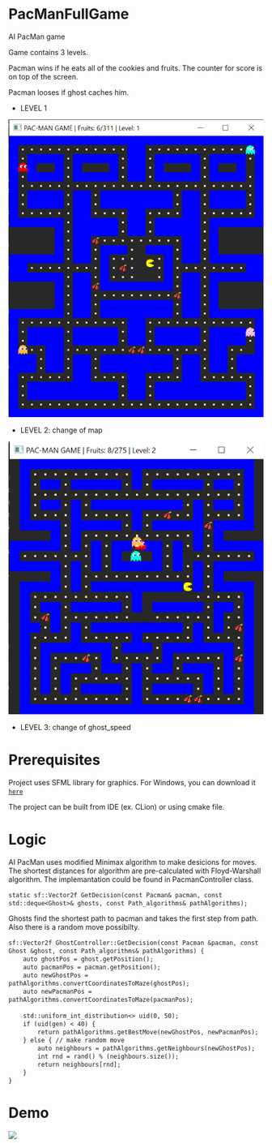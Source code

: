 # PacManFullGame
AI PacMan game

Game contains 3 levels. 

Pacman wins if he eats all of the cookies and fruits. The counter for score is on top of the screen. 

Pacman looses if ghost caches him.

- LEVEL 1

![](level1.png)

- LEVEL 2: change of map

![](level2_3.png)

- LEVEL 3: change of ghost_speed

# Prerequisites
Project uses SFML library for graphics. For Windows, you can download it <a href="https://www.sfml-dev.org/download.php" target="_blank">`here`</a>

The project can be built from IDE (ex. CLion) or using cmake file.

# Logic
AI PacMan uses modified Minimax algorithm to make desicions for moves. The shortest distances for algorithm are pre-calculated with Floyd-Warshall algorithm.
The implemantation could be found in PacmanController class.
`````
static sf::Vector2f GetDecision(const Pacman& pacman, const std::deque<Ghost>& ghosts, const Path_algorithms& pathAlgorithms);
`````

Ghosts find the shortest path to pacman and takes the first step from path. Also there is a random move possibilty.
````````````
sf::Vector2f GhostController::GetDecision(const Pacman &pacman, const Ghost &ghost, const Path_algorithms& pathAlgorithms) {
    auto ghostPos = ghost.getPosition();
    auto pacmanPos = pacman.getPosition();
    auto newGhostPos = pathAlgorithms.convertCoordinatesToMaze(ghostPos);
    auto newPacmanPos = pathAlgorithms.convertCoordinatesToMaze(pacmanPos);

    std::uniform_int_distribution<> uid(0, 50);
    if (uid(gen) < 40) {
        return pathAlgorithms.getBestMove(newGhostPos, newPacmanPos);
    } else { // make random move
        auto neighbours = pathAlgorithms.getNeighbours(newGhostPos);
        int rnd = rand() % (neighbours.size());
        return neighbours[rnd];
    }
}
````````````
# Demo
![](pacman2_3.gif)
